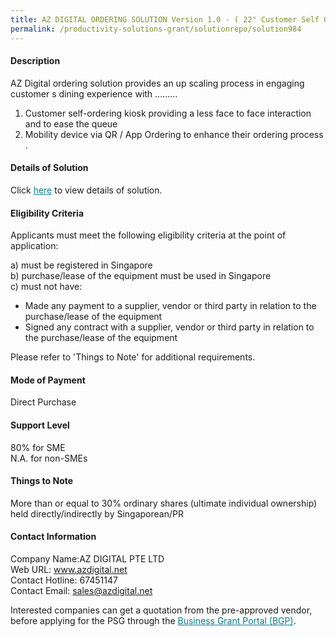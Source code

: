 ```yaml
---
title: AZ DIGITAL ORDERING SOLUTION Version 1.0 - ( 22" Customer Self Ordering  STAND KIOSK Station Package )
permalink: /productivity-solutions-grant/solutionrepo/solution984
---
```


#### Description

AZ Digital ordering solution provides an up scaling process in engaging customer s dining experience with .........
1) Customer self-ordering kiosk providing a less face to face interaction and to ease the queue 
2) Mobility device via QR / App Ordering to enhance their ordering process .

#### Details of Solution

Click <a href='https://gb-assist-staging.netlify.app/images/psg/Desensitised_AZ_Digital_20200157_Annex_3_Part_34.pdf' style='color:#037e8a'>here</a> to view details of solution.

#### Eligibility Criteria

Applicants must meet the following eligibility criteria at the point of application:

a) must be registered in Singapore <br>
b) purchase/lease of the equipment must be used in Singapore <br>
c) must not have:
- Made any payment to a supplier, vendor or third party in relation to the purchase/lease of the equipment
- Signed any contract with a supplier, vendor or third party in relation to the purchase/lease of the equipment

Please refer to 'Things to Note' for additional requirements.

#### Mode of Payment
Direct Purchase

#### Support Level
80% for SME <br>
N.A. for non-SMEs

#### Things to Note
More than or equal to 30% ordinary shares (ultimate individual ownership) held directly/indirectly by Singaporean/PR

#### Contact Information
Company Name:AZ DIGITAL PTE LTD <br>Web URL: www.azdigital.net <br>Contact Hotline: 67451147 <br>Contact Email: sales@azdigital.net <br>

Interested companies can get a quotation from the pre-approved vendor, before applying for the PSG through the <a target='_blank' style='color:#037e8a' href='https://www.businessgrants.gov.sg/'>Business Grant Portal (BGP)</a>.

